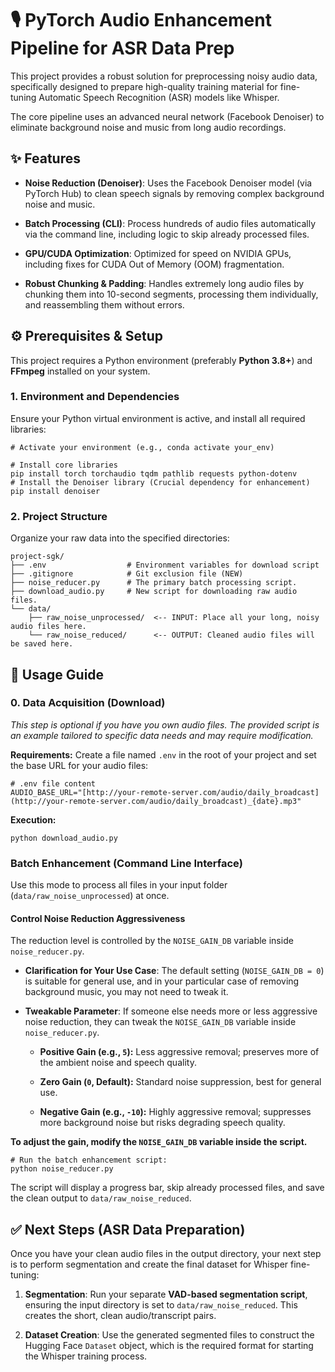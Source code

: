
# 🎙️ PyTorch Audio Enhancement Pipeline for ASR Data Prep

This project provides a robust solution for preprocessing noisy audio data, specifically designed to prepare high-quality training material for fine-tuning Automatic Speech Recognition (ASR) models like Whisper.

The core pipeline uses an advanced neural network (Facebook Denoiser) to eliminate background noise and music from long audio recordings.

## ✨ Features

-   **Noise Reduction (Denoiser)**: Uses the Facebook Denoiser model (via PyTorch Hub) to clean speech signals by removing complex background noise and music.
    
-   **Batch Processing (CLI)**: Process hundreds of audio files automatically via the command line, including logic to skip already processed files.
    
-   **GPU/CUDA Optimization**: Optimized for speed on NVIDIA GPUs, including fixes for CUDA Out of Memory (OOM) fragmentation.
    
-   **Robust Chunking & Padding**: Handles extremely long audio files by chunking them into 10-second segments, processing them individually, and reassembling them without errors.
    

## ⚙️ Prerequisites & Setup

This project requires a Python environment (preferably **Python 3.8+**) and **FFmpeg** installed on your system.

### 1. Environment and Dependencies

Ensure your Python virtual environment is active, and install all required libraries:

```
# Activate your environment (e.g., conda activate your_env)

# Install core libraries
pip install torch torchaudio tqdm pathlib requests python-dotenv
# Install the Denoiser library (Crucial dependency for enhancement)
pip install denoiser

```

### 2. Project Structure

Organize your raw data into the specified directories:

```
project-sgk/
├── .env                  # Environment variables for download script
├── .gitignore            # Git exclusion file (NEW)
├── noise_reducer.py      # The primary batch processing script.
├── download_audio.py     # New script for downloading raw audio files.
└── data/
    ├── raw_noise_unprocessed/  <-- INPUT: Place all your long, noisy audio files here.
    └── raw_noise_reduced/      <-- OUTPUT: Cleaned audio files will be saved here.

```

## 🚀 Usage Guide

### 0. Data Acquisition (Download)

_This step is optional if you have you own audio files. The provided script is an example tailored to specific data needs and may require modification._

**Requirements:** Create a file named `.env` in the root of your project and set the base URL for your audio files:

```
# .env file content
AUDIO_BASE_URL="[http://your-remote-server.com/audio/daily_broadcast](http://your-remote-server.com/audio/daily_broadcast)_{date}.mp3"

```

**Execution:**

```
python download_audio.py

```

### Batch Enhancement (Command Line Interface)

Use this mode to process all files in your input folder (`data/raw_noise_unprocessed`) at once.

#### **Control Noise Reduction Aggressiveness**

The reduction level is controlled by the `NOISE_GAIN_DB` variable inside `noise_reducer.py`.

-   **Clarification for Your Use Case**: The default setting (`NOISE_GAIN_DB = 0`) is suitable for general use, and in your particular case of removing background music, you may not need to tweak it.
    
-   **Tweakable Parameter**: If someone else needs more or less aggressive noise reduction, they can tweak the `NOISE_GAIN_DB` variable inside `noise_reducer.py`.
    
    -   **Positive Gain (e.g., `5`):** Less aggressive removal; preserves more of the ambient noise and speech quality.
        
    -   **Zero Gain (`0`, Default):** Standard noise suppression, best for general use.
        
    -   **Negative Gain (e.g., `-10`):** Highly aggressive removal; suppresses more background noise but risks degrading speech quality.
        

**To adjust the gain, modify the `NOISE_GAIN_DB` variable inside the script.**

```
# Run the batch enhancement script:
python noise_reducer.py

```

The script will display a progress bar, skip already processed files, and save the clean output to `data/raw_noise_reduced`.

## ✅ Next Steps (ASR Data Preparation)

Once you have your clean audio files in the output directory, your next step is to perform segmentation and create the final dataset for Whisper fine-tuning:

1.  **Segmentation**: Run your separate **VAD-based segmentation script**, ensuring the input directory is set to `data/raw_noise_reduced`. This creates the short, clean audio/transcript pairs.
    
2.  **Dataset Creation**: Use the generated segmented files to construct the Hugging Face `Dataset` object, which is the required format for starting the Whisper training process.